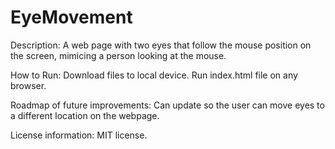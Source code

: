 # EyeMovement

Description: A web page with two eyes that follow the mouse position on the screen, mimicing a person looking at the mouse.

How to Run: Download files to local device. Run index.html file on any browser.

Roadmap of future improvements: Can update so the user can move eyes to a different location on the webpage.

License information: MIT license.
